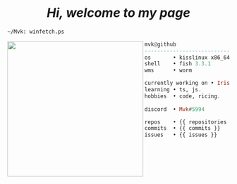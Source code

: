 <h1 align="center">
  <i> Hi, welcome to my page </i>
</h1>


```sh
~/Mvk: winfetch.ps
```

<img align="left" src="[![logo](https://user-images.githubusercontent.com/53517019/193021224-dad48afa-598e-418a-b55e-cfb9d23f305a.jpg))" width="308" />

```haskell
mvk@github
------------------------------
os       • kisslinux x86_64
shell    • fish 3.3.1
wms      • worm

currently working on • Iris, Astolfo
learning • ts, js.
hobbies  • code, ricing.
          
discord  • Mvk#5994

repos    • {{ repositories }}
commits  • {{ commits }}
issues   • {{ issues }}
```


